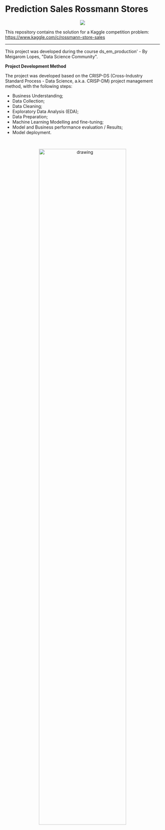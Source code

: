 # Prediction Sales Rossmann Stores

<div align="center">
<img src="https://user-images.githubusercontent.com/94291995/161288814-c64d12a3-6158-4b53-b052-a1d41788cabb.png" />
</div>


This repository contains the solution for a Kaggle competition problem: https://www.kaggle.com/c/rossmann-store-sales

----------------------------
This project was developed during the course ds_em_production' - By Meigarom Lopes, "Data Science Community".

**Project Development Method**

The project was developed based on the CRISP-DS (Cross-Industry Standard Process - Data Science, a.k.a. CRISP-DM) project management method, with the following steps:

- Business Understanding;
- Data Collection;
- Data Cleaning;
- Exploratory Data Analysis (EDA);
- Data Preparation;
- Machine Learning Modelling and fine-tuning;
- Model and Business performance evaluation / Results;
- Model deployment.

&nbsp; 
  <p align="center">
    <img width="75%" alt="drawing" src="https://user-images.githubusercontent.com/94291995/161871338-a03746fb-ff49-4aff-b91b-2a8f3326bbd7.png">
  </p>
  &nbsp; 
